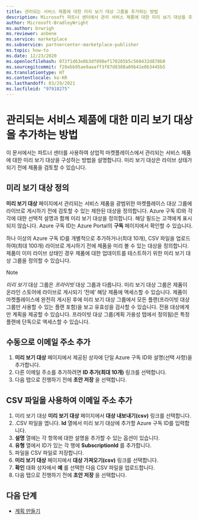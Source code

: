 ```yaml
---
title: 관리되는 서비스 제품에 대한 미리 보기 대상 그룹을 추가하는 방법
description: Microsoft 파트너 센터에서 관리 서비스 제품에 대한 미리 보기 대상을 추가하는 방법에 대해 알아봅니다.
author: Microsoft-BradleyWright
ms.author: brwrigh
ms.reviewer: anbene
ms.service: marketplace
ms.subservice: partnercenter-marketplace-publisher
ms.topic: how-to
ms.date: 12/23/2020
ms.openlocfilehash: 072f1d63e0b3df898ef170205b5c560432d870b0
ms.sourcegitcommit: f28ebb95ae9aaaff3f87d8388a09b41e0b3445b5
ms.translationtype: HT
ms.contentlocale: ko-KR
ms.lasthandoff: 03/29/2021
ms.locfileid: "97918275"
---
```

# <a name="how-to-add-a-preview-audience-for-your-managed-service-offer"></a>관리되는 서비스 제품에 대한 미리 보기 대상을 추가하는 방법

이 문서에서는 파트너 센터를 사용하여 상업적 마켓플레이스에서 관리되는 서비스 제품에 대한 미리 보기 대상을 구성하는 방법을 설명합니다. 미리 보기 대상은 라이브 상태가 되기 전에 제품을 검토할 수 있습니다.

## <a name="define-a-preview-audience"></a>미리 보기 대상 정의

**미리 보기 대상** 페이지에서 관리되는 서비스 제품을 광범위한 마켓플레이스 대상 그룹에 라이브로 게시하기 전에 검토할 수 있는 제한된 대상을 정의합니다. Azure 구독 ID와 각각에 대한 선택적 설명과 함께 미리 보기 대상을 정의합니다. 해당 필드는 고객에게 표시되지 않습니다. Azure 구독 ID는 Azure Portal의 **구독** 페이지에서 확인할 수 있습니다.

하나 이상의 Azure 구독 ID를 개별적으로 추가하거나(최대 10개), CSV 파일을 업로드하여(최대 100개) 라이브로 게시하기 전에 제품을 미리 볼 수 있는 대상을 정의합니다. 제품이 이미 라이브 상태인 경우 제품에 대한 업데이트를 테스트하기 위한 미리 보기 대상 그룹을 정의할 수 있습니다.

> [!NOTE]
> *미리 보기* 대상 그룹은 *프라이빗* 대상 그룹과 다릅니다. 미리 보기 대상 그룹은 제품이 온라인 스토어에 라이브로 게시되기 ‘전에’ 해당 제품에 액세스할 수 있습니다. 제품이 마켓플레이스에 완전히 게시된 후에 미리 보기 대상 그룹에서 모든 플랜(프라이빗 대상 그룹만 사용할 수 있는 플랜 포함)을 보고 유효성을 검사할 수 있습니다. 전용 대상에게만 계획을 제공할 수 있습니다. 프라이빗 대상 그룹(계획 가용성 탭에서 정의됨)은 특정 플랜에 단독으로 액세스할 수 있습니다.

## <a name="add-email-addresses-manually"></a>수동으로 이메일 주소 추가

1. **미리 보기 대상** 페이지에서 제공된 상자에 단일 Azure 구독 ID와 설명(선택 사항)을 추가합니다.
2. 다른 이메일 주소를 추가하려면 **ID 추가(최대 10개)** 링크를 선택합니다.
3. 다음 탭으로 진행하기 전에 **초안 저장** 을 선택합니다.

## <a name="add-email-addresses-using-a-csv-file"></a>CSV 파일을 사용하여 이메일 주소 추가

1. 미리 보기 대상 **미리 보기 대상** 페이지에서 **대상 내보내기(csv)** 링크를 선택합니다.
2. .CSV 파일을 엽니다. **Id** 열에서 미리 보기 대상에 추가할 Azure 구독 ID를 입력합니다.
3. **설명** 열에는 각 항목에 대한 설명을 추가할 수 있는 옵션이 있습니다.
4. **유형** 열에서 ID가 있는 각 행에 **SubscriptionId** 를 추가합니다.
5. 파일을 CSV 파일로 저장합니다.
6. **미리 보기 대상** 페이지에서 **대상 가져오기(csv)** 링크를 선택합니다.
7. **확인** 대화 상자에서 **예** 를 선택한 다음 CSV 파일을 업로드합니다.
8. 다음 탭으로 진행하기 전에 **초안 저장** 을 선택합니다.

## <a name="next-steps"></a>다음 단계

* [계획 만들기](create-managed-service-offer-plans.md)
